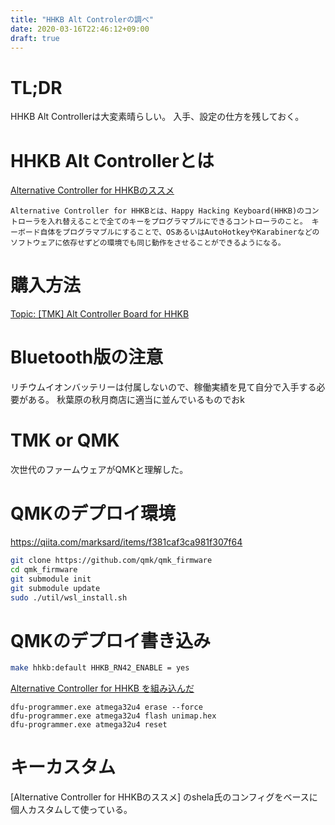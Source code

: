 ```yaml
---
title: "HHKB Alt Controlerの調べ"
date: 2020-03-16T22:46:12+09:00
draft: true
---
```


# TL;DR
HHKB Alt Controllerは大変素晴らしい。
入手、設定の仕方を残しておく。

# HHKB Alt Controllerとは

[Alternative Controller for HHKBのススメ](https://qiita.com/shela/items/62324752ff703bae3e74)

`Alternative Controller for HHKBとは、Happy Hacking Keyboard(HHKB)のコントローラを入れ替えることで全てのキーをプログラマブルにできるコントローラのこと。
キーボード自体をプログラマブルにすることで、OSあるいはAutoHotkeyやKarabinerなどのソフトウェアに依存せずどの環境でも同じ動作をさせることができるようになる。`

# 購入方法
[Topic: [TMK] Alt Controller Board for HHKB](https://geekhack.org/index.php?topic=71517.0)

# Bluetooth版の注意
リチウムイオンバッテリーは付属しないので、稼働実績を見て自分で入手する必要がある。
秋葉原の秋月商店に適当に並んでいるものでおk

# TMK or QMK
次世代のファームウェアがQMKと理解した。

# QMKのデプロイ環境
https://qiita.com/marksard/items/f381caf3ca981f307f64


```bash
git clone https://github.com/qmk/qmk_firmware
cd qmk_firmware
git submodule init
git submodule update
sudo ./util/wsl_install.sh
```

# QMKのデプロイ書き込み

```bash
make hhkb:default HHKB_RN42_ENABLE = yes
```

[Alternative Controller for HHKB を組み込んだ](https://toooybooox.blogspot.com/2017/03/alternative-controller-for-hhkb.html)

```cmd.exe
dfu-programmer.exe atmega32u4 erase --force
dfu-programmer.exe atmega32u4 flash unimap.hex
dfu-programmer.exe atmega32u4 reset
```

# キーカスタム
[Alternative Controller for HHKBのススメ] のshela氏のコンフィグをベースに個人カスタムして使っている。

